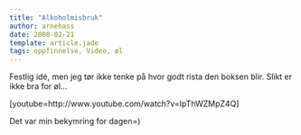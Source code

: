```yaml
---
title: "Alkoholmisbruk"
author: arnehass
date: 2008-02-21
template: article.jade
tags: oppfinnelse, Video, øl
---
```


<p>Festlig idé, men jeg tør ikke tenke på hvor godt rista den boksen blir. Slikt er ikke bra for øl…</p>
<p>[youtube=http://www.youtube.com/watch?v=IpThWZMpZ4Q]</p>
<p>Det var min bekymring for dagen=)</p>
